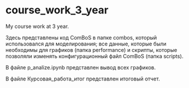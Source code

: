 # course_work_3_year
My course work at 3 year.

Здесь представлены код ComBoS в папке combos, который использовался для моделирования; все данные, которые были необходимы для графиков (папка performance) и скрипты, которые позволяли изменять конфигурационный файл ComBoS (папка scripts).

В файле p_analize.ipynb представлен вывод всех графиков.

В файле Курсовая_работа_итог представлен итоговый отчет.
